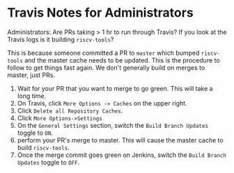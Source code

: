 # Travis Notes for Administrators

Administrators: Are PRs taking > 1 hr to run through Travis? If you look at the Travis logs is it building `riscv-tools`?

This is because someone committed a PR to `master` which bumped `riscv-tools` and the master cache needs to be updated.
This is the procedure to follow to get 
things fast again. We don't generally build on merges to master, just PRs.

1. Wait for your PR that you want to merge to go green. This will take a long time.
2. On Travis, click `More Options -> Caches` on the upper right.
3. Click `Delete all Repository Caches`. 
4. Click `More Options->Settings`
5. On the `General Settings` section, switch the `Build Branch Updates` toggle to `ON`.
6. perform your PR's merge to master. This will cause the master cache to build `riscv-tools`.
7. Once the merge commit goes green on Jenkins, switch the `Build Branch Updates` toggle to `OFF`.

